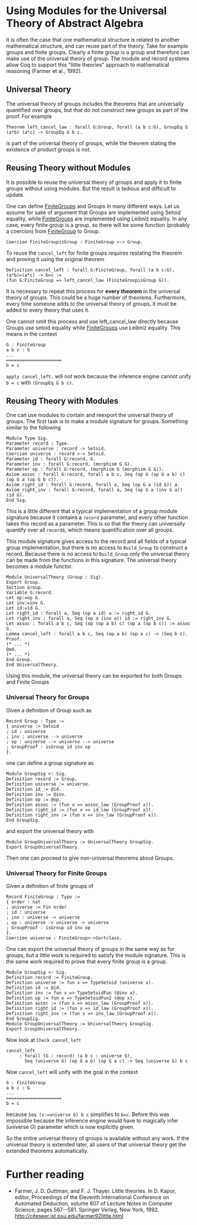Using Modules for the Universal Theory of Abstract Algebra
==========================================================

It is often the case that one mathematical structure is related to another mathematical structure, and can reuse part of the theory. Take for example groups and finite groups. Clearly a finite group is a group and therefore can make use of the universal theory of group. The module and record systems allow Coq to support this "little theories" approach to mathematical reasoning (Farmer et al., 1992).

Universal Theory
----------------

The universal theory of groups includes the theorems that are universally quantified over groups, but that do not construct new groups as part of the proof. For example

```coq
Theorem left_cancel_law : forall G:Group, forall (a b c:G), GroupEq G (a*b) (a*c) -> GroupEq G b c.
```

is part of the universal theory of groups, while the theorem stating the existence of product groups is not.

Reusing Theory without Modules
------------------------------

It is possible to reuse the universal theory of groups and apply it to finite groups without using modules. But the result is tedious and difficult to update.

One can define [FiniteGroups](FiniteGroups) and Groups in many different ways. Let us assume for sake of argument that Groups are implemented using Setoid equality, while [FiniteGroups](FiniteGroups) are implemented using Leibniz equality. In any case, every finite group is a group, so there will be some function (probably a coercion) from [FiniteGroup](FiniteGroup) to Group.

```coq
Coercion FiniteGroupisGroup : FiniteGroup >-> Group.
```

To reuse the `cancel_left` for finite groups requires restating the theorem and proving it using the original theorem

```coq
Definition cancel_left : forall G:FiniteGroup, forall (a b c:G), (a*b)=(a*c) -> b=c :=
(fun G:FiniteGroup => left_cancel_law (FiniteGroupisGroup G)).
```

It is necessary to repeat this process for **every theorem** in the universal theory of groups. This could be a huge number of theorems. Furthermore, every time someone adds to the universal theory of groups, it must be added to every theory that uses it.

One cannot omit this process and use left\_cancel\_law directly because Groups use setoid equality while [FiniteGroups](FiniteGroups) use Leibniz equality. This means in the context

```coq
G : FiniteGroup
a b c : G
...
=====================
b = c
```

`apply cancel_left.` will not work because the inference engine cannot unify `b = c` with `(GroupEq G b c)`.

Reusing Theory with Modules
---------------------------

One can use modules to contain and reexport the universal theory of groups. The first task is to make a module signature for groups. Something similar to the following

```coq
Module Type Sig.
Parameter record : Type.
Parameter universe : record -> Setoid.
Coercion universe : record >-> Setoid.
Parameter id : forall G:record, G.
Parameter inv : forall G:record, (morphism G G).
Parameter op : forall G:record, (morphism G (morphism G G)).
Axiom assoc : forall G:record, forall a b c, Seq (op G (op G a b) c) (op G a (op G b c)).
Axiom right_id : forall G:record, forall a, Seq (op G a (id G)) a.
Axiom right_inv : forall G:record, forall a, Seq (op G a (inv G a)) (id G).
End Sig.
```

This is a little different that a typical implementation of a group module signature because it contains a `record` parameter, and every other function takes this record as a parameter. This is so that the theory can universally quantify over all `record`s, which means quantification over all groups.

This module signature gives access to the record and all fields of a typical group implementation, but there is no access to `Build_Group` to construct a record. Because there is no access to `Build_Group` only the universal theory can be made from the functions in this signature. The universal theory becomes a module functor.

```coq
Module UniversalTheory (Group : Sig).
Export Group.
Section Group.
Variable G:record.
Let op:=op G.
Let inv:=inv G.
Let id:=id G.
Let right_id : forall a, Seq (op a id) a := right_id G.
Let right_inv : forall a, Seq (op a (inv a)) id := right_inv G.
Let assoc : forall a b c, Seq (op (op a b) c) (op a (op b c)) := assoc G.
Lemma cancel_left : forall a b c, Seq (op a b) (op a c) -> (Seq b c).
Proof.
(* ... *)
Qed.
(* ... *)
End Group.
End UniversalTheory.
```

Using this module, the universal theory can be exported for both Groups and Finite Groups

### Universal Theory for Groups

Given a definition of Group such as

```coq
Record Group : Type :=
{ universe :> Setoid
; id : universe
; inv : universe --> universe
; op : universe --> universe --> universe
; GroupProof : isGroup id inv op
}.
```

one can define a group signature as

```coq
Module GroupSig <: Sig.
Definition record := Group.
Definition universe := universe.
Definition id := @id.
Definition inv := @inv.
Definition op := @op.
Definition assoc := (fun x => assoc_law (GroupProof x)).
Definition right_id := (fun x => id_law (GroupProof x)).
Definition right_inv := (fun x => inv_law (GroupProof x)).
End GroupSig.
```

and export the universal theory with

```coq
Module GroupUniversalTheory := UniversalTheory GroupSig.
Export GroupUniversalTheory.
```

Then one can proceed to give non-universal theorems about Groups.

### Universal Theory for Finite Groups

Given a definition of finite groups of

```coq
Record FiniteGroup : Type :=
{ order : nat
; universe := Fin order
; id : universe
; inv : universe -> universe
; op : universe -> universe -> universe
; GroupProof : isGroup id inv op
}.
Coercion universe : FiniteGroup>->Sortclass.
```

One can export the universal theory of groups in the same way as for groups, but a little work is required to satisfy the module signature. This is the same work required to prove that every finite group is a group.

```coq
Module GroupSig <: Sig.
Definition record := FiniteGroup.
Definition universe := fun x => TypeSetoid (universe x).
Definition id := @id.
Definition inv := fun x => TypeSetoidFun (@inv x).
Definition op := fun x => TypeSetoidFun2 (@op x).
Definition assoc := (fun x => assoc_law (GroupProof x)).
Definition right_id := (fun x => id_law (GroupProof x)).
Definition right_inv := (fun x => inv_law (GroupProof x)).
End GroupSig.
Module GroupUniversalTheory := UniversalTheory GroupSig.
Export GroupUniversalTheory.
```

Now look at `Check cancel_left`

```coq
cancel_left
     : forall (G : record) (a b c : universe G),
       Seq (universe G) (op G a b) (op G a c) -> Seq (universe G) b c
```

Now `cancel_left` will unify with the goal in the context

```coq
G : FiniteGroup
a b c : G
...
=====================
b = c
```

because `Seq (s:=universe G) b c` simplifies to `b=c`. Before this was impossible because the inference engine would have to magically infer (universe G) parameter which is now explicitly given.

So the entire universal theory of groups is available without any work. If the universal theory is extended later, all users of that universal theory get the extended theorems automatically.

Further reading
===============

- Farmer, J. D. Guttman, and F. J. Thayer. Little theories. In D. Kapur, editor, Proceedings of the Eleventh International Conference on Automated Deduction, volume 607 of Lecture Notes in Computer Science, pages 567--581. Springer Verlag, New York, 1992. <http://citeseer.ist.psu.edu/farmer92little.html>


